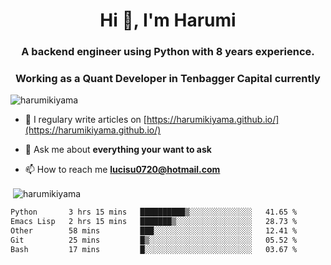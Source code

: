 <h1 align="center">Hi 👋, I'm Harumi</h1>
<h3 align="center">A backend engineer using <b>Python</b> with 8 years experience.</h3>
<h3 align="center">Working as a Quant Developer in <b>Tenbagger Capital</b> currently</h3>

<p align="left"> <img src="https://komarev.com/ghpvc/?username=harumikiyama" alt="harumikiyama" /> </p>


- 📝 I regulary write articles on [https://harumikiyama.github.io/](https://harumikiyama.github.io/)

- 💬 Ask me about **everything your want to ask**

- 📫 How to reach me **lucisu0720@hotmail.com**

<p>&nbsp;<img align="center" src="https://github-readme-stats.vercel.app/api?username=harumikiyama&show_icons=true" alt="harumikiyama" /></p>


<!--START_SECTION:waka-->

```txt
Python       3 hrs 15 mins   ██████████▒░░░░░░░░░░░░░░   41.65 %
Emacs Lisp   2 hrs 15 mins   ███████▒░░░░░░░░░░░░░░░░░   28.73 %
Other        58 mins         ███░░░░░░░░░░░░░░░░░░░░░░   12.41 %
Git          25 mins         █▒░░░░░░░░░░░░░░░░░░░░░░░   05.52 %
Bash         17 mins         █░░░░░░░░░░░░░░░░░░░░░░░░   03.67 %
```

<!--END_SECTION:waka-->
